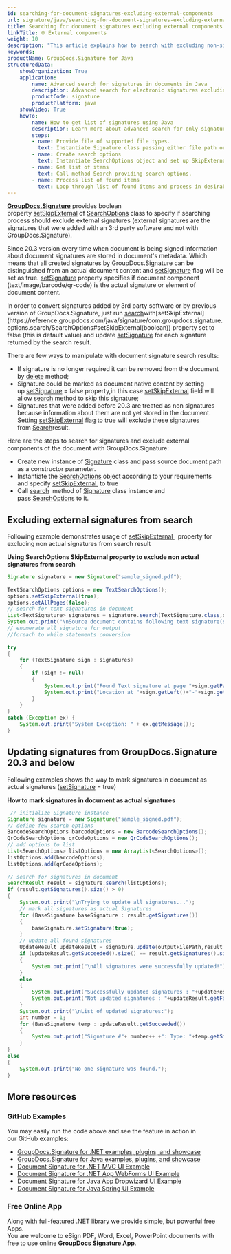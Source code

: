 ```yaml
---
id: searching-for-document-signatures-excluding-external-components
url: signature/java/searching-for-document-signatures-excluding-external-components
title: Searching for document signatures excluding external components
linkTitle: 🌐 External components
weight: 10
description: "This article explains how to search with excluding non-signature components like native documents text, images or barcodes that are the part of document content."
keywords: 
productName: GroupDocs.Signature for Java
structuredData:
    showOrganization: True
    application:    
        name: Advanced search for signatures in documents in Java    
        description: Advanced search for electronic signatures excluding non-signature items in various documents with Java language and GroupDocs.Signature for Java APIs
        productCode: signature
        productPlatform: java 
    showVideo: True
    howTo:
        name: How to get list of signatures using Java 
        description: Learn more about advanced search for only-signature items in documents with Java
        steps:
        - name: Provide file of supported file types.
          text: Instantiate Signature class passing either file path or file stream as a parameter.
        - name: Create search options 
          text: Instantiate SearchOptions object and set up SkipExternal in true.
        - name: Get list of items 
          text: Call method Search providing search options.
        - name: Process list of found items
          text: Loop through list of found items and process in desirable way.
---
```

[**GroupDocs.Signature**](https://products.groupdocs.com/signature/java) provides boolean property [setSkipExternal](https://reference.groupdocs.com/java/signature/com.groupdocs.signature.options.search/SearchOptions#setSkipExternal(boolean)) of [SearchOptions](https://reference.groupdocs.com/java/signature/com.groupdocs.signature.options.search/SearchOptions) class to specify if searching process should exclude external signatures (external signatures are the signatures that were added with an 3rd party software and not with GroupDocs.Signature).

Since 20.3 version every time when document is being signed information about document signatures are stored in document's metadata. Which means that all created signatures by GroupDocs.Signature can be distinguished from an actual document content and [setSignature](https://reference.groupdocs.com/java/signature/com.groupdocs.signature.domain.signatures/BaseSignature#setSignature(boolean)) flag will be set as true. [setSignature](https://reference.groupdocs.com/java/signature/com.groupdocs.signature.domain.signatures/BaseSignature#setSignature(boolean)) property specifies if document component (text/image/barcode/qr-code) is the actual signature or element of document content.

In order to convert signatures added by 3rd party software or by previous version of GroupDocs.Signature, just run [search](https://reference.groupdocs.com/java/signature/com.groupdocs.signature/Signature#search(java.lang.Class,%20com.groupdocs.signature.options.search.SearchOptions))with[setSkipExternal](https://reference.groupdocs.com/java/signature/com.groupdocs.signature.options.search/SearchOptions#setSkipExternal(boolean)) property set to false (this is default value) and update [setSignature](https://reference.groupdocs.com/java/signature/com.groupdocs.signature.domain.signatures/BaseSignature#setSignature(boolean)) for each signature returned by the search result.

There are few ways to manipulate with document signature search results:

*   If signature is no longer required it can be removed from the document by [delete](https://reference.groupdocs.com/java/signature/com.groupdocs.signature/Signature#delete(java.io.OutputStream,%20java.util.List)) method;
*   Signature could be marked as document native content by setting up [setSignature](https://reference.groupdocs.com/java/signature/com.groupdocs.signature.domain.signatures/BaseSignature#setSignature(boolean)) = false property,in this case [setSkipExternal](https://reference.groupdocs.com/java/signature/com.groupdocs.signature.options.search/SearchOptions#setSkipExternal(boolean)) field will allow [search](https://reference.groupdocs.com/java/signature/com.groupdocs.signature/Signature#search(java.lang.Class,%20com.groupdocs.signature.options.search.SearchOptions)) method to skip this signature;
*   Signatures that were added before 20.3 are treated as non signatures because information about them are not yet stored in the document. Setting [setSkipExternal](https://reference.groupdocs.com/java/signature/com.groupdocs.signature.options.search/SearchOptions#setSkipExternal(boolean)) flag to true will exclude these signatures from [Search](https://reference.groupdocs.com/signature/java/com.groupdocs.signature/Signature#search(int...))result.

Here are the steps to search for signatures and exclude external components of the document with GroupDocs.Signature:

*   Create new instance of [Signature](https://reference.groupdocs.com/java/signature/com.groupdocs.signature/Signature) class and pass source document path as a constructor parameter.
*   Instantiate the [SearchOptions](https://reference.groupdocs.com/java/signature/com.groupdocs.signature.options.search/SearchOptions) object according to your requirements and specify [setSkipExternal ](https://reference.groupdocs.com/java/signature/com.groupdocs.signature.options.search/SearchOptions#setSkipExternal(boolean)) to true 
*   Call [search](https://reference.groupdocs.com/java/signature/com.groupdocs.signature/Signature#search(java.lang.Class,%20com.groupdocs.signature.options.search.SearchOptions))  method of [Signature](https://reference.groupdocs.com/java/signature/com.groupdocs.signature/Signature) class instance and pass [SearchOptions](https://reference.groupdocs.com/java/signature/com.groupdocs.signature.options.search/SearchOptions) to it.
    

## Excluding external signatures from search

Following example demonstrates usage of [setSkipExternal ](https://reference.groupdocs.com/java/signature/com.groupdocs.signature.options.search/SearchOptions#setSkipExternal(boolean))  property for excluding non actual signatures from search result

**Using SearchOptions SkipExternal property to exclude non actual signatures from search**

```java
Signature signature = new Signature("sample_signed.pdf");
 
TextSearchOptions options = new TextSearchOptions();
options.setSkipExternal(true);
options.setAllPages(false);
// search for text signatures in document
List<TextSignature> signatures = signature.search(TextSignature.class,options);
System.out.print("\nSource document contains following text signature(s).");
// enumerate all signature for output
//foreach to while statements conversion
 
try
{
    for (TextSignature sign : signatures)
    {
        if (sign != null)
        {
            System.out.print("Found Text signature at page "+sign.getPageNumber()+" with type ["+sign.getSignatureImplementation()+"] and text '"+sign.getText()+"'.");
            System.out.print("Location at "+sign.getLeft()+"-"+sign.getTop()+". Size is "+sign.getWidth()+"x"+sign.getHeight()+".");
        }
    }
}
catch (Exception ex) {
    System.out.print("System Exception: " + ex.getMessage());
}
```

## Updating signatures from GroupDocs.Signature 20.3 and below

Following examples shows the way to mark signatures in document as actual signatures ([setSignature](https://reference.groupdocs.com/java/signature/com.groupdocs.signature.domain.signatures/BaseSignature#setSignature(boolean)) = true)

**How to mark signatures in document as actual signatures**

```java
 // initialize Signature instance 
Signature signature = new Signature("sample_signed.pdf");
// define few search options
BarcodeSearchOptions barcodeOptions = new BarcodeSearchOptions();
QrCodeSearchOptions qrCodeOptions = new QrCodeSearchOptions();
// add options to list
List<SearchOptions> listOptions = new ArrayList<SearchOptions>();
listOptions.add(barcodeOptions);
listOptions.add(qrCodeOptions);
 
// search for signatures in document
SearchResult result = signature.search(listOptions);
if (result.getSignatures().size() > 0)
{
    System.out.print("\nTrying to update all signatures...");
    // mark all signatures as actual Signatures
    for (BaseSignature baseSignature : result.getSignatures())
    {
        baseSignature.setSignature(true);
    }
    // update all found signatures
    UpdateResult updateResult = signature.update(outputFilePath,result.getSignatures());
    if (updateResult.getSucceeded().size() == result.getSignatures().size())
    {
        System.out.print("\nAll signatures were successfully updated!");
    }
    else
    {
        System.out.print("Successfully updated signatures : "+updateResult.getSucceeded().size());
        System.out.print("Not updated signatures : "+updateResult.getFailed().size());
    }
    System.out.print("\nList of updated signatures:");
    int number = 1;
    for (BaseSignature temp : updateResult.getSucceeded())
    {
        System.out.print("Signature #"+ number++ +": Type: "+temp.getSignatureType()+" Id:"+temp.getSignatureId()+", Location: "+temp.getLeft()+"x"+temp.getTop()+". Size: "+temp.getWidth()+"x"+temp.getHeight());
    }
}
else
{
    System.out.print("No one signature was found.");
}
```

## More resources

### GitHub Examples 

You may easily run the code above and see the feature in action in our GitHub examples:

*   [GroupDocs.Signature for .NET examples, plugins, and showcase](https://github.com/groupdocs-signature/GroupDocs.Signature-for-.NET)    
*   [GroupDocs.Signature for Java examples, plugins, and showcase](https://github.com/groupdocs-signature/GroupDocs.Signature-for-Java)    
*   [Document Signature for .NET MVC UI Example](https://github.com/groupdocs-signature/GroupDocs.Signature-for-.NET-MVC)    
*   [Document Signature for .NET App WebForms UI Example](https://github.com/groupdocs-signature/GroupDocs.Signature-for-.NET-WebForms)    
*   [Document Signature for Java App Dropwizard UI Example](https://github.com/groupdocs-signature/GroupDocs.Signature-for-Java-Dropwizard)   
*   [Document Signature for Java Spring UI Example](https://github.com/groupdocs-signature/GroupDocs.Signature-for-Java-Spring)
    

### Free Online App 

Along with full-featured .NET library we provide simple, but powerful free Apps.  
You are welcome to eSign PDF, Word, Excel, PowerPoint documents with free to use online **[GroupDocs Signature App](https://products.groupdocs.app/signature)**.
